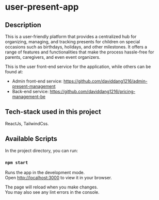 # user-present-app

## Description
This is a user-friendly platform that provides a centralized hub for organizing, managing, and tracking presents for children on special occasions such as birthdays, holidays, and other milestones. It offers a range of features and functionalities that make the process hassle-free for parents, caregivers, and even event organizers.

This is the user front-end service for the application, while others can be found at:
- Admin front-end service: https://github.com/daviddang1216/admin-present-management
- Back-end service: https://github.com/daviddang1216/pricing-management-be

## Tech-stack used in this project
ReactJs, TailwindCss.

## Available Scripts

In the project directory, you can run:

### `npm start`

Runs the app in the development mode.\
Open [http://localhost:3000](http://localhost:3000) to view it in your browser.

The page will reload when you make changes.\
You may also see any lint errors in the console.

